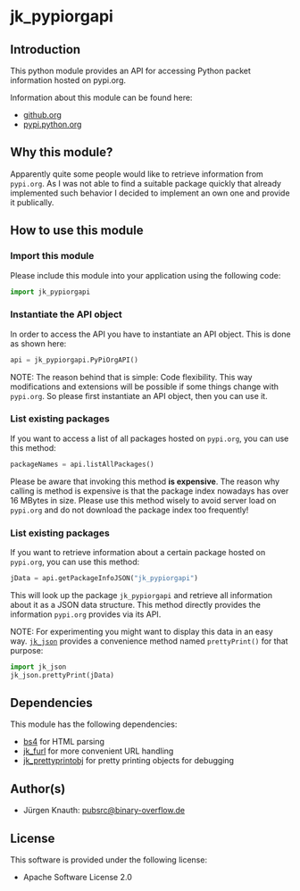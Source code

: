 jk_pypiorgapi
==========

Introduction
------------

This python module provides an API for accessing Python packet information hosted on pypi.org.

Information about this module can be found here:

* [github.org](https://github.com/jkpubsrc/python-module-jk-pypiorgapi)
* [pypi.python.org](https://pypi.python.org/pypi/jk_pypiorgapi)

Why this module?
----------------

Apparently quite some people would like to retrieve information from `pypi.org`. As I was not able to find a suitable package quickly that already implemented
such behavior I decided to implement an own one and provide it publically.

How to use this module
----------------------

### Import this module

Please include this module into your application using the following code:

```python
import jk_pypiorgapi
```

### Instantiate the API object

In order to access the API you have to instantiate an API object. This is done as shown here:

```python
api = jk_pypiorgapi.PyPiOrgAPI()
```

NOTE: The reason behind that is simple: Code flexibility.
This way modifications and extensions will be possible if some things change with `pypi.org`.
So please first instantiate an API object, then you can use it.

### List existing packages

If you want to access a list of all packages hosted on `pypi.org`, you can use this method:

```python
packageNames = api.listAllPackages()
```

Please be aware that invoking this method **is expensive**. The reason why calling is method is expensive is that the package index nowadays has over 16 MBytes in size.
Please use this method wisely to avoid server load on `pypi.org` and do not download the package index too frequently!

### List existing packages

If you want to retrieve information about a certain package hosted on `pypi.org`, you can use this method:

```python
jData = api.getPackageInfoJSON("jk_pypiorgapi")
```

This will look up the package `jk_pypiorgapi` and retrieve all information about it as a JSON data structure. This method directly provides the information `pypi.org` provides
via its API.

NOTE: For experimenting you might want to display this data in an easy way. [`jk_json`](https://pypi.org/project/jk-json/) provides a convenience method named `prettyPrint()` for that purpose:

```python
import jk_json
jk_json.prettyPrint(jData)
```

Dependencies
-------------------

This module has the following dependencies:

* [bs4](https://pypi.org/project/beautifulsoup4/) for HTML parsing
* [jk_furl](https://github.com/jkpubsrc/python-module-jk-furl) for more convenient URL handling
* [jk_prettyprintobj](https://github.com/jkpubsrc/python-module-jk-prettyprintobj) for pretty printing objects for debugging

Author(s)
-------------------

* Jürgen Knauth: pubsrc@binary-overflow.de

License
-------

This software is provided under the following license:

* Apache Software License 2.0



